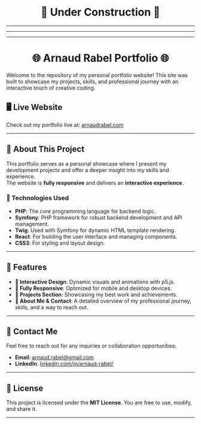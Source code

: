 <h1 align="center">🚧 Under Construction 🚧</h1>

---
---
---

<h1 align="center">🌐 Arnaud Rabel Portfolio 🌐</h1>

Welcome to the repository of my personal portfolio website! This site was built to showcase my projects, skills, and professional journey with an interactive touch of creative coding.

## 🖥️ Live Website  
Check out my portfolio live at: [arnaudrabel.com](https://arnaudrabel.com/)  

---

## 🚀 About This Project  
This portfolio serves as a personal showcase where I present my development projects and offer a deeper insight into my skills and experience.  
The website is **fully responsive** and delivers an **interactive experience**. 

### 🔧 Technologies Used  
- **PHP**: The core programming language for backend logic.
- **Symfony**: PHP framework for robust backend development and API management.
- **Twig**: Used with Symfony for dynamic HTML template rendering.
- **React**: For building the user interface and managing components.  
- **CSS3**: For styling and layout design.  

---

## 📂 Features  
- **🎨 Interactive Design**: Dynamic visuals and animations with p5.js.  
- **📱 Fully Responsive**: Optimized for mobile and desktop devices.  
- **📁 Projects Section**: Showcasing my best work and achievements.  
- **📝 About Me & Contact**: A detailed overview of my professional journey, skills, and a way to reach out.  

---

## 📧 Contact Me  
Feel free to reach out for any inquiries or collaboration opportunities:  

- **Email**: [arnaud.rabel@gmail.com](arnaud.rabel@gmail.com)  
- **LinkedIn**: [linkedin.com/in/arnaud-rabel/](https://www.linkedin.com/in/arnaud-rabel/)  

---

## 📄 License  
This project is licensed under the **MIT License**. You are free to use, modify, and share it.  

---
